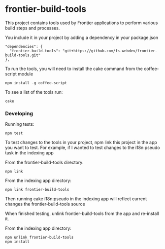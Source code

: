 frontier-build-tools
====================

This project contains tools used by Frontier applications to perform
various build steps and processes.

You include it in your project by adding a dependency in your package.json

    "dependencies": {
      "frontier-build-tools": "git+https://github.com/fs-webdev/frontier-build-tools.git"
    },

To run the tools, you will need to install the cake command from the coffee-script module

    npm install -g coffee-script
    
To see a list of the tools run:

    cake
    
### Developing

Running tests:

    npm test
    
To test changes to the tools in your project, npm link this project in the app you want to test. 
For example, if I wanted to test changes to the i18n:pseudo task in the indexing app

From the frontier-build-tools directory:

    npm link
    
From the indexing app directory:

    npm link frontier-build-tools
    
Then running cake i18n:pseudo in the indexing app will reflect current changes the frontier-build-tools source

When finished testing, unlink frontier-build-tools from the app and re-install it.

From the indexing app directory:

    npm unlink frontier-build-tools
    npm install
